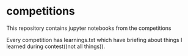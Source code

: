 # competitions
This repository contains jupyter notebooks from the competitions

Every competition has learnings.txt which have briefing about things I learned during contest((not all things)).
